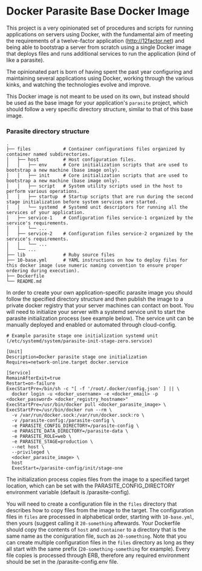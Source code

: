 # Docker Parasite Base Docker Image

This project is a very opinionated set of procedures and scripts for running applications on servers using Docker, with the fundamental aim of meeting the requirements of a twelve-factor application (http://12factor.net) and being able to bootstrap a server from scratch using a single Docker image that deploys files and runs additional services to run the application (kind of like a parasite).

The opinionated part is born of having spent the past year configuring and maintaining several applications using Docker, working through the various kinks, and watching the technologies evolve and improve.

This Docker image is not meant to be used on its own, but instead should be used as the base image for your application's `parasite` project, which should follow a very specific directory structure, similar to that of this base image.

### Parasite directory structure

    .
    ├── files            # Container configurations files organized by container named subdirectories.
    │   ├── host         # Host configuration files.
    │   │   ├── env      # Core initialization scripts that are used to bootstrap a new machine (base image only).
    │   │   ├── init     # Core initialization scripts that are used to bootstrap a new machine (base image only).
    │   │   ├── script   # System utility scripts used in the host to perform various operations.
    │   │   ├── startup  # Startup scripts that are run during the second stage initialization before system services are started.
    │   │   └── systemd  # Systemd unit descriptors for running all the services of your application.
    │   ├── service-1    # Configuration files service-1 organized by the service's requirements.
    │   │   └── ...
    │   ├── service-2    # Configuration files service-2 organized by the service's requirements.
    │   │   └── ...
    │   └── ...
    ├── lib              # Ruby source files
    ├── 10-base.yml      # YAML instructions on how to deploy files for this docker image (use numeric naming convention to ensure proper ordering during execution).
    ├── Dockerfile
    └── README.md

In order to create your own application-specific parasite image you should follow the specified directory structure and then publish the image to a private docker registry that your server machines can contact on boot.  You will need to initialize your server with a systemd service unit to start the parasite initialization process (see example
below).  The service unit can be manually deployed and enabled or automated through cloud-config.

```
# Example parasite stage one initialization systemd unit (/etc/systemd/system/parasite-init-stage-zero.service)

[Unit]
Description=Docker parasite stage one initialization
Requires=network-online.target docker.service

[Service]
RemainAfterExit=true
Restart=on-failure
ExecStartPre=/bin/sh -c "[ -f '/root/.docker/config.json' ] || \
  docker login -u <docker_username> -e <docker_email> -p <docker_password> <docker_registry_hostname>"
ExecStartPre=/usr/bin/docker pull <docker_parasite_image> \
ExecStartPre=/usr/bin/docker run --rm \
  -v /var/run/docker.sock:/var/run/docker.sock:ro \
  -v /parasite-config:/parasite-config \
  -e PARASITE_CONFIG_DIRECTORY=/parasite-config \
  -e PARASITE_DATA_DIRECTORY=/parasite-data \
  -e PARASITE_ROLE=web \
  -e PARASITE_STAGE=production \
  --net host \
  --privileged \
  <docker_parasite_image> \
  host
  ExecStart=/parasite-config/init/stage-one
```

The initialization process copies files from the image to a specified target location, which can be set with the PARASITE_CONFIG_DIRECTORY environment variable (default is /parasite-config).

You will need to create a configuration file in the `files` directory that describes how to copy files from the image to the target.  The configuration files in `files` are processed in alphabetical order, starting with `10-base.yml`, then yours (suggest calling it `20-something` aftewards.  Your Dockerfile should copy the contents of `host` and `container` to a directory that is the same name as the coniguration file, such as `20-something`.  Note that you can create multiple configuration files in the `files` directory as long as they all start with the same prefix (`20-something-something` for example).  Every file copies is processed through ERB, therefore any required environment should be set in the /parasite-config.env file.
